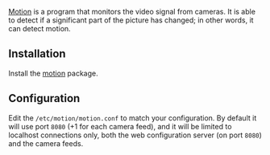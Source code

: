 [Motion](http://www.lavrsen.dk/foswiki/bin/view/Motion/WebHome) is a program that monitors the video signal from cameras. It is able to detect if a significant part of the picture has changed; in other words, it can detect motion.

## Installation

Install the [motion](https://www.archlinux.org/packages/?name=motion) package.

## Configuration

Edit the `/etc/motion/motion.conf` to match your configuration. By default it will use port `8080` (+1 for each camera feed), and it will be limited to localhost connections only, both the web configuration server (on port `8080`) and the camera feeds.